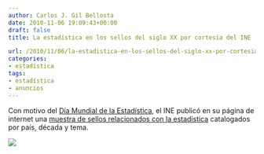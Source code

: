 ```yaml
---
author: Carlos J. Gil Bellosta
date: 2010-11-06 19:09:43+00:00
draft: false
title: La estadística en los sellos del siglo XX por cortesía del INE

url: /2010/11/06/la-estadistica-en-los-sellos-del-siglo-xx-por-cortesia-del-ine/
categories:
- estadística
tags:
- estadística
- anuncios
---
```


Con motivo del [Día Mundial de la Estadística](http://www.datanalytics.com/2010/06/08/20-10-2010-dia-mundial-de-la-estadistica-y-terremotos/), el INE publicó en su página de internet una [muestra de sellos relacionados con la estadística](http://www.ine.es/diamundesta/sellos/diamundesta_sellos_en.htm) catalogados por país, década y tema.


[![](/wp-uploads/2010/11/estadistica_mexico1.png#center)
](/wp-uploads/2010/11/estadistica_mexico1.png#center)
